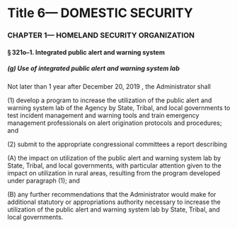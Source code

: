 
# Title 6— DOMESTIC SECURITY
### CHAPTER 1— HOMELAND SECURITY ORGANIZATION
#### § 321o–1. Integrated public alert and warning system
##### (g) Use of integrated public alert and warning system lab

Not later than 1 year after December 20, 2019 , the Administrator shall

(1) develop a program to increase the utilization of the public alert and warning system lab of the Agency by State, Tribal, and local governments to test incident management and warning tools and train emergency management professionals on alert origination protocols and procedures; and

(2) submit to the appropriate congressional committees a report describing

(A) the impact on utilization of the public alert and warning system lab by State, Tribal, and local governments, with particular attention given to the impact on utilization in rural areas, resulting from the program developed under paragraph (1); and

(B) any further recommendations that the Administrator would make for additional statutory or appropriations authority necessary to increase the utilization of the public alert and warning system lab by State, Tribal, and local governments.
